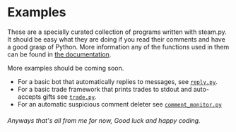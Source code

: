 # Examples

These are a specially curated collection of programs written with steam.py. It should be easy what they are doing 
if you read their comments and have a good grasp of Python. More information any of the functions used in them 
can be found in [the documentation](https://steampy.rtfd.io/en/latest).

More examples should be coming soon.

<!-- - For a basic bot using ext.commands, see [basic_bot.py](basic_bot.py). (spooky, this one isn't done yet) -->
- For a basic bot that automatically replies to messages, see [`reply.py`](reply.py).
- For a basic trade framework that prints trades to stdout and auto-accepts gifts see [`trade.py`](trade.py). 
- For an automatic suspicious comment deleter see [`comment_monitor.py`](comment_monitor.py)

###### Anyways that's all from me for now, Good luck and happy coding.
